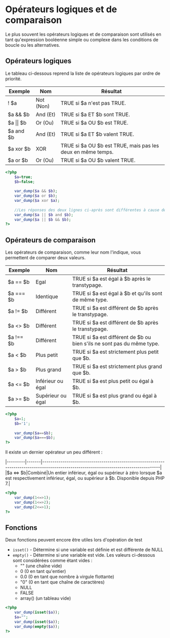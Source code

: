 # Opérateurs logiques et de comparaison

Le plus souvent les opérateurs logiques et de comparaison sont utilisés en tant qu'expression booléenne simple ou complexe dans les conditions de boucle ou les alternatives.

## Opérateurs logiques

Le tableau ci-dessous reprend la liste de opérateurs logiques par ordre de priorité.

|Exemple|Nom|Résultat|
|-------|---|--------|
|! $a|Not (Non)|TRUE si $a n'est pas TRUE.|
|$a && $b|And (Et)|TRUE si $a ET $b sont TRUE.|
|$a \|\| $b|Or (Ou)|TRUE si $a OU $b est TRUE.|
|$a and $b|And (Et)|TRUE si $a ET $b valent TRUE.|
|$a xor $b|XOR|TRUE si $a OU $b est TRUE, mais pas les deux en même temps.|
|$a or $b|Or (Ou)|TRUE si $a OU $b valent TRUE.|

```php runnable
<?php
	$a=true;
	$b=false;
	
	var_dump($a && $b);
	var_dump($a or $b);
	var_dump($a xor $a);
	
	//Les réponses des deux lignes ci-après sont différentes à cause de la priorité des opérateurs.
	var_dump($a || $b and $b);
	var_dump($a || $b && $b);
?>
```

## Opérateurs de comparaison

Les opérateurs de comparaison, comme leur nom l'indique, vous permettent de comparer deux valeurs.

|Exemple|Nom|Résultat|
|-------|---|--------|
|$a == $b|Egal|TRUE si $a est égal à $b après le transtypage.|
|$a === $b|Identique|TRUE si $a est égal à $b et qu'ils sont de même type.|
|$a != $b|Différent|TRUE si $a est différent de $b après le transtypage.|
|$a <> $b|Différent|TRUE si $a est différent de $b après le transtypage.|
|$a !== $b|Différent|TRUE si $a est différent de $b ou bien s'ils ne sont pas du même type.|
|$a < $b|Plus petit|TRUE si $a est strictement plus petit que $b.|
|$a > $b|Plus grand|TRUE si $a est strictement plus grand que $b.|
|$a <= $b|Inférieur ou égal|TRUE si $a est plus petit ou égal à $b.|
|$a >= $b|Supérieur ou égal|TRUE si $a est plus grand ou égal à $b.|

```php runnable
<?php
	$a=1;
	$b='1';
	
	var_dump($a==$b);
	var_dump($a===$b);
?>
```

Il existe un dernier opérateur un peu différent : 

|---------|-------|----------------------------------------------------------------------------------------------------------------------------------------|
|$a <=> $b|Combiné|Un entier inférieur, égal ou supérieur à zéro lorsque $a est respectivement inférieur, égal, ou supérieur à $b. Disponible depuis PHP 7.|

```php runnable
<?php	
	var_dump(1<=>1);
	var_dump(1<=>2);
	var_dump(2<=>1);
?>
```

## Fonctions

Deux fonctions peuvent encore être utiles lors d'opération de test 
- `isset()` - Détermine si une variable est définie et est différente de NULL
- `empty()` - Détermine si une variable est vide. Les valeurs ci-dessous sont considérées comme étant vides :
	- "" (une chaîne vide)
	- 0 (0 en tant qu'entier)
	- 0.0 (0 en tant que nombre à virgule flottante)
	- "0" (0 en tant que chaîne de caractères)
	- NULL
	- FALSE
	- array() (un tableau vide)
	
```php runnable
<?php
	var_dump(isset($a));
	$a="";
	var_dump(isset($a));
	var_dump(empty($a));
?>
```